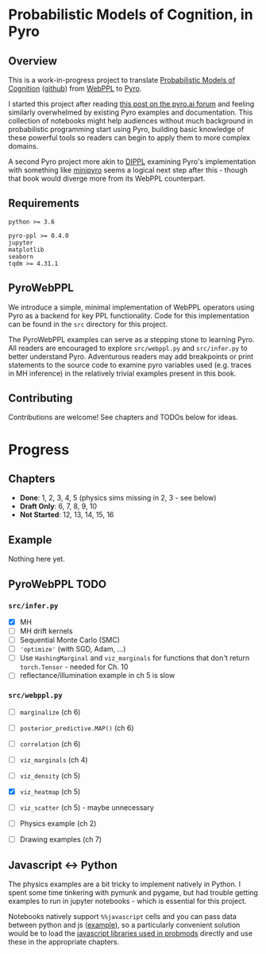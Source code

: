 # Probabilistic Models of Cognition, in Pyro


## Overview

This is a work-in-progress project to translate [Probabilistic Models of Cognition](https://probmods.org) ([github](https://github.com/probmods/probmods2)) from [WebPPL](http://webppl.org/) to [Pyro](http://pyro.ai/).

I started this project after reading [this post on the pyro.ai forum](https://forum.pyro.ai/t/how-to-begin-learning-probabilistic-programming/519) and feeling similarly overwhelmed by existing Pyro examples and documentation. This collection of notebooks might help audiences without much background in probabilistic programming start using Pyro, building basic knowledge of these powerful tools so readers can begin to apply them to more complex domains. 

A second Pyro project more akin to [DIPPL](http://dippl.org/) examining Pyro's implementation with something like [minipyro](https://github.com/pyro-ppl/pyro/blob/dev/examples/minipyro.py) seems a logical next step after this - though that book would diverge more from its WebPPL counterpart.





## Requirements

```
python >= 3.6

pyro-ppl >= 0.4.0
jupyter
matplotlib
seaborn
tqdm >= 4.31.1
```




## PyroWebPPL

We introduce a simple, minimal implementation of WebPPL operators using Pyro as a backend for key PPL functionality. Code for this implementation can be found in the `src` directory for this project.

The PyroWebPPL examples can serve as a stepping stone to learning Pyro. All readers are encouraged to explore `src/webppl.py` and `src/infer.py` to better understand Pyro. Adventurous readers may add breakpoints or print statements to the source code to examine pyro variables used (e.g. traces in MH inference) in the relatively trivial examples present in this book.





## Contributing

Contributions are welcome! See chapters and TODOs below for ideas.



# Progress


## Chapters
- **Done**: 1, 2, 3, 4, 5  (physics sims missing in 2, 3 - see below)
- **Draft Only**: 6, 7, 8, 9, 10
- **Not Started**: 12, 13, 14, 15, 16


## Example

Nothing here yet.



## PyroWebPPL TODO

### `src/infer.py`
- [x] MH
- [ ] MH drift kernels
- [ ] Sequential Monte Carlo (SMC)
- [ ] `'optimize'` (with SGD, Adam, ...)
- [ ] Use `HashingMarginal` and `viz_marginals` for functions that don't return `torch.Tensor` - needed for Ch. 10
- [ ] reflectance/illumination example in ch 5 is slow

### `src/webppl.py`
- [ ] `marginalize`  (ch 6)
- [ ] `posterior_predictive.MAP()`  (ch 6)
- [ ] `correlation`  (ch 6)
- [ ] `viz_marginals`  (ch 4)
- [ ] `viz_density`  (ch 5)
- [x] `viz_heatmap` (ch 5)
- [ ] `viz_scatter` (ch 5)  - maybe unnecessary

- [ ] Physics example (ch 2)
- [ ] Drawing examples (ch 7)


## Javascript <-> Python

The physics examples are a bit tricky to implement natively in Python. I spent some time tinkering with pymunk and pygame, but had trouble getting examples to run in jupyter notebooks - which is essential for this project.

Notebooks natively support `%%javascript` cells and you can pass data between python and js ([example](https://www.stefaanlippens.net/jupyter-custom-d3-visualization.html)), so a particularly convenient solution would be to load the [javascript libraries used in probmods](https://github.com/probmods/probmods2/tree/master/assets/js) directly and use these in the appropriate chapters.


